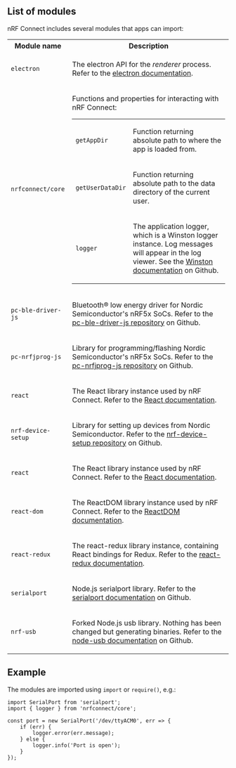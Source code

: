 ## List of modules

nRF Connect includes several modules that apps can import:

<table>
  <tbody>
    <tr>
      <th>Module name</th>
      <th>Description</th>
    </tr>
    <tr>
      <td>
        <code>electron</code>
      </td>
      <td>
        <p>The electron API for the <i>renderer</i> process. Refer to the <a href="https://electron.atom.io/docs/api/">electron documentation</a>.</p>
      </td>
    </tr>
    <tr>
      <td>
        <code>nrfconnect/core</code>
      </td>
      <td>
        <p>Functions and properties for interacting with nRF Connect:</p>
        <table>
        <tr>
          <td><code>getAppDir</code></td>
          <td><p>Function returning absolute path to where the app is loaded from.</p></td>
        </tr>
        <tr>
          <td><code>getUserDataDir</code></td>
          <td><p>Function returning absolute path to the data directory of the current user.</p></td>
        </tr>
        <tr>
          <td><code>logger</code></td>
          <td><p>The application logger, which is a Winston logger instance. Log messages will appear in the log viewer. See the <a href="https://github.com/winstonjs/winston">Winston documentation</a> on Github.</p></td>
        </tr>
        </table>
      </td>
    </tr>
    <tr>
      <td>
        <code>pc-ble-driver-js</code>
      </td>
      <td>
        <p>Bluetooth® low energy driver for Nordic Semiconductor's nRF5x SoCs. Refer to the <a href="https://github.com/NordicSemiconductor/pc-ble-driver-js">pc-ble-driver-js repository</a> on Github.</p>
      </td>
    </tr>
    <tr>
      <td>
        <code>pc-nrfjprog-js</code>
      </td>
      <td>
        <p>Library for programming/flashing Nordic Semiconductor's nRF5x SoCs. Refer to the <a href="https://github.com/NordicSemiconductor/pc-nrfjprog-js">pc-nrfjprog-js repository</a> on Github.</p>
      </td>
    </tr>
    <tr>
      <td>
        <code>react</code>
      </td>
      <td>
        <p>The React library instance used by nRF Connect. Refer to the <a href="https://facebook.github.io/react/">React documentation</a>.</p>
      </td>
    </tr>
<tr>
      <td>
        <code>nrf-device-setup</code>
      </td>
      <td>
        <p>Library for setting up devices from Nordic Semiconductor. Refer to the <a href="https://github.com/NordicSemiconductor/nrf-device-setup-js">nrf-device-setup repository</a> on Github.</p>
      </td>
    </tr>
    <tr>
      <td>
        <code>react</code>
      </td>
      <td>
        <p>The React library instance used by nRF Connect. Refer to the <a href="https://facebook.github.io/react/">React documentation</a>.</p>
      </td>
    </tr>
    <tr>
      <td>
        <code>react-dom</code>
      </td>
      <td>
        <p>The ReactDOM library instance used by nRF Connect. Refer to the <a href="https://facebook.github.io/react/docs/react-dom.html">ReactDOM documentation</a>.</p>
      </td>
    </tr>
    <tr>
      <td>
        <code>react-redux</code>
      </td>
      <td>
        <p>The react-redux library instance, containing React bindings for Redux. Refer to the <a href="https://github.com/reactjs/react-redux">react-redux documentation</a>.</p>
      </td>
    </tr>
    <tr>
      <td>
        <code>serialport</code>
      </td>
      <td>
        <p>Node.js serialport library. Refer to the <a href="https://github.com/EmergingTechnologyAdvisors/node-serialport">serialport documentation</a> on Github.</p>
      </td>
    </tr>
    <tr>
      <td>
        <code>nrf-usb</code>
      </td>
      <td>
        <p>Forked Node.js usb library. Nothing has been changed but generating binaries. Refer to the <a href="https://github.com/NordicPlayground/node-usb">node-usb documentation</a> on Github.</p>
      </td>
    </tr>
  </tbody>
</table>

## Example

The modules are imported using `import` or `require()`, e.g.:

```
import SerialPort from 'serialport';
import { logger } from 'nrfconnect/core';

const port = new SerialPort('/dev/ttyACM0', err => {
    if (err) {
        logger.error(err.message);
    } else {
        logger.info('Port is open');
    }
});
```
